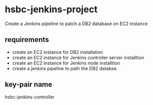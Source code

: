 # hsbc-jenkins-project
Create a Jenkins pipeline to patch a DB2 database on EC2 instance 
## requirements
  - create an EC2 instance for DB2 installation
  - create an EC2 instance for Jenkins controller server installtion
  - create an EC2 instance for Jenkins node installtion
  - create a jenkins pipeline to path the DB2 databse.
## key-pair name
hsbc-jenkins-controller
     
